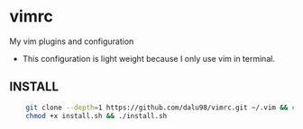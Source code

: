 # vimrc

My vim plugins and configuration

* This configuration is light weight because I only use vim in terminal.

## INSTALL

``` sh
    git clone --depth=1 https://github.com/dalu98/vimrc.git ~/.vim && cd .vim
    chmod +x install.sh && ./install.sh
```
